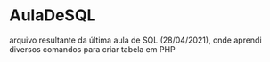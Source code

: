 # AulaDeSQL
arquivo resultante da última aula de SQL (28/04/2021),
onde aprendi diversos comandos para criar tabela em PHP
